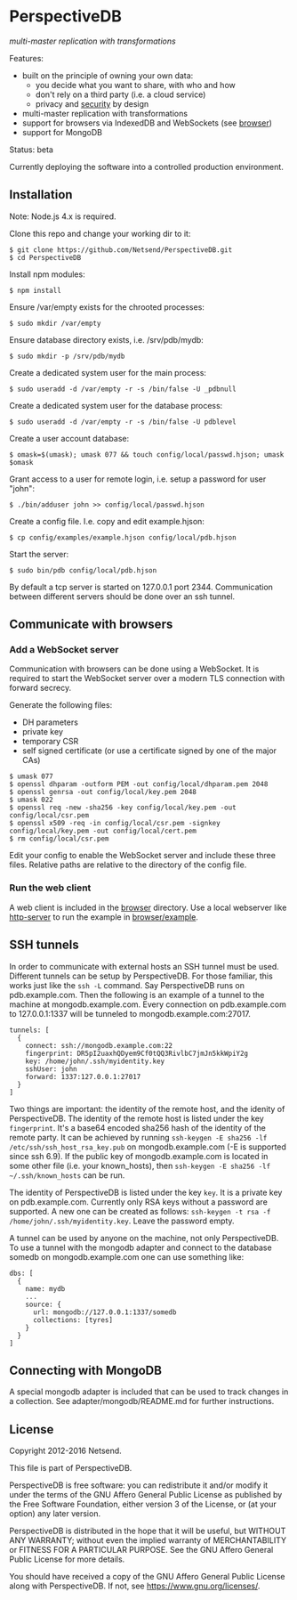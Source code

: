 # PerspectiveDB

*multi-master replication with transformations*

Features:
* built on the principle of owning your own data:
  * you decide what you want to share, with who and how
  * don't rely on a third party (i.e. a cloud service)
  * privacy and [security](https://github.com/Netsend/PerspectiveDB/wiki/privilege-separation) by design
* multi-master replication with transformations
* support for browsers via IndexedDB and WebSockets (see [browser](https://github.com/Netsend/PerspectiveDB/tree/master/browser))
* support for MongoDB

Status: beta

Currently deploying the software into a controlled production environment.


## Installation

Note: Node.js 4.x is required.

Clone this repo and change your working dir to it:
```
$ git clone https://github.com/Netsend/PerspectiveDB.git
$ cd PerspectiveDB
```

Install npm modules:
```
$ npm install
```

Ensure /var/empty exists for the chrooted processes:
```
$ sudo mkdir /var/empty
```

Ensure database directory exists, i.e. /srv/pdb/mydb:
```
$ sudo mkdir -p /srv/pdb/mydb
```

Create a dedicated system user for the main process:
```
$ sudo useradd -d /var/empty -r -s /bin/false -U _pdbnull
```

Create a dedicated system user for the database process:
```
$ sudo useradd -d /var/empty -r -s /bin/false -U pdblevel
```

Create a user account database:
```
$ omask=$(umask); umask 077 && touch config/local/passwd.hjson; umask $omask
```

Grant access to a user for remote login, i.e. setup a password for user "john":
```
$ ./bin/adduser john >> config/local/passwd.hjson
```

Create a config file. I.e. copy and edit example.hjson:
```
$ cp config/examples/example.hjson config/local/pdb.hjson
```

Start the server:
```
$ sudo bin/pdb config/local/pdb.hjson
```

By default a tcp server is started on 127.0.0.1 port 2344. Communication between
different servers should be done over an ssh tunnel.


## Communicate with browsers
### Add a WebSocket server

Communication with browsers can be done using a WebSocket. It is required to
start the WebSocket server over a modern TLS connection with forward secrecy.

Generate the following files:
* DH parameters
* private key
* temporary CSR
* self signed certificate (or use a certificate signed by one of the major CAs)
```
$ umask 077
$ openssl dhparam -outform PEM -out config/local/dhparam.pem 2048
$ openssl genrsa -out config/local/key.pem 2048
$ umask 022
$ openssl req -new -sha256 -key config/local/key.pem -out config/local/csr.pem
$ openssl x509 -req -in config/local/csr.pem -signkey config/local/key.pem -out config/local/cert.pem
$ rm config/local/csr.pem
```

Edit your config to enable the WebSocket server and include these three files.
Relative paths are relative to the directory of the config file.

### Run the web client
A web client is included in the [browser](https://github.com/Netsend/PerspectiveDB/tree/master/browser)
directory. Use a local webserver like [http-server](https://www.npmjs.com/package/http-server)
to run the example in [browser/example](https://github.com/Netsend/PerspectiveDB/tree/master/browser/example).


## SSH tunnels

In order to communicate with external hosts an SSH tunnel must be used.
Different tunnels can be setup by PerspectiveDB. For those familiar, this works just
like the `ssh -L` command. Say PerspectiveDB runs on pdb.example.com. Then the
following is an example of a tunnel to the machine at mongodb.example.com. Every
connection on pdb.example.com to 127.0.0.1:1337 will be tunneled to
mongodb.example.com:27017.
```
tunnels: [
  {
    connect: ssh://mongodb.example.com:22
    fingerprint: DR5pI2uaxhQDyem9Cf0tQQ3RivlbC7jmJn5kkWpiY2g
    key: /home/john/.ssh/myidentity.key
    sshUser: john
    forward: 1337:127.0.0.1:27017
  }
]
```

Two things are important: the identity of the remote host, and the idenity of
PerspectiveDB. The identity of the remote host is listed under the key `fingerprint`.
It's a base64 encoded sha256 hash of the identity of the remote party. It can be
achieved by running `ssh-keygen -E sha256 -lf /etc/ssh/ssh_host_rsa_key.pub` on
mongodb.example.com (-E is supported since ssh 6.9). If the public key of
mongodb.example.com is located in some other file (i.e. your known_hosts), then
`ssh-keygen -E sha256 -lf ~/.ssh/known_hosts` can be run.

The identity of PerspectiveDB is listed under the key `key`. It is a private key on
pdb.example.com. Currently only RSA keys without a password are supported. A
new one can be created as follows:
`ssh-keygen -t rsa -f /home/john/.ssh/myidentity.key`. Leave the password empty.

A tunnel can be used by anyone on the machine, not only PerspectiveDB. To use a tunnel
with the mongodb adapter and connect to the database somedb on
mongodb.example.com one can use something like:
```
dbs: [
  {
    name: mydb
    ...
    source: {
      url: mongodb://127.0.0.1:1337/somedb
      collections: [tyres]
    }
  }
]
```


## Connecting with MongoDB

A special mongodb adapter is included that can be used to track changes in a
collection. See adapter/mongodb/README.md for further instructions.


## License

Copyright 2012-2016 Netsend.

This file is part of PerspectiveDB.

PerspectiveDB is free software: you can redistribute it and/or modify it under the
terms of the GNU Affero General Public License as published by the Free Software
Foundation, either version 3 of the License, or (at your option) any later
version.

PerspectiveDB is distributed in the hope that it will be useful, but WITHOUT ANY
WARRANTY; without even the implied warranty of MERCHANTABILITY or FITNESS FOR A
PARTICULAR PURPOSE. See the GNU Affero General Public License for more details.

You should have received a copy of the GNU Affero General Public License along
with PerspectiveDB. If not, see <https://www.gnu.org/licenses/>.
